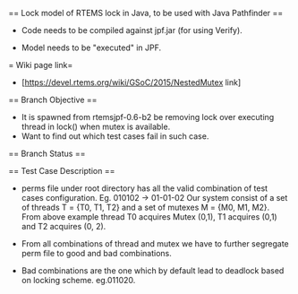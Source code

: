 == Lock model of RTEMS lock in Java, to be used with Java Pathfinder ==

* Code needs to be compiled against jpf.jar (for using Verify).

* Model needs to be "executed" in JPF.

= Wiki page link=
* [https://devel.rtems.org/wiki/GSoC/2015/NestedMutex link] 

== Branch Objective ==

* It is spawned from rtemsjpf-0.6-b2 be removing lock over executing thread in lock() when mutex is available.
* Want to find out which test cases fail in such case.

== Branch Status ==


== Test Case Description ==

* perms file under root directory has all the valid combination of test cases configuration.
  Eg. 010102  -> 01-01-02
  Our system consist of a set of threads T = {T0, T1, T2} and a set of mutexes M = {M0, M1, M2}. 
  From above example thread T0 acquires Mutex (0,1), T1 acquires (0,1) and T2 acquires (0, 2).

* From all combinations of thread and mutex we have to further segregate perm file to good and bad combinations.
* Bad combinations are the one which by default lead to deadlock based on locking scheme. eg.011020.
